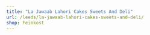 ```yaml
---
title: "La Jawaab Lahori Cakes Sweets And Deli"
url: /leeds/la-jawaab-lahori-cakes-sweets-and-deli/
shop: Feinkost
---
```


